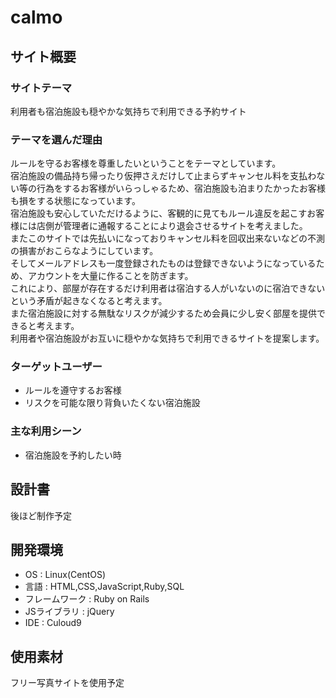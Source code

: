 # calmo

## サイト概要
### サイトテーマ
利用者も宿泊施設も穏やかな気持ちで利用できる予約サイト

### テーマを選んだ理由
ルールを守るお客様を尊重したいということをテーマとしています。<br>
宿泊施設の備品持ち帰ったり仮押さえだけして止まらずキャンセル料を支払わない等の行為をするお客様がいらっしゃるため、宿泊施設も泊まりたかったお客様も損をする状態になっています。<br>
宿泊施設も安心していただけるように、客観的に見てもルール違反を起こすお客様には店側が管理者に通報することにより退会させるサイトを考えました。<br>
またこのサイトでは先払いになっておりキャンセル料を回収出来ないなどの不測の損害がおこらなようにしています。<br>
そしてメールアドレスも一度登録されたものは登録できないようになっているため、アカウントを大量に作ることを防ぎます。<br>
これにより、部屋が存在するだけ利用者は宿泊する人がいないのに宿泊できないという矛盾が起きなくなると考えます。<br>
また宿泊施設に対する無駄なリスクが減少するため会員に少し安く部屋を提供できると考えます。<br>
利用者や宿泊施設がお互いに穏やかな気持ちで利用できるサイトを提案します。

### ターゲットユーザー
* ルールを遵守するお客様
* リスクを可能な限り背負いたくない宿泊施設

### 主な利用シーン
* 宿泊施設を予約したい時

## 設計書
後ほど制作予定

## 開発環境
* OS : Linux(CentOS)
* 言語 : HTML,CSS,JavaScript,Ruby,SQL
* フレームワーク : Ruby on Rails
* JSライブラリ : jQuery
* IDE : Culoud9

## 使用素材
フリー写真サイトを使用予定

